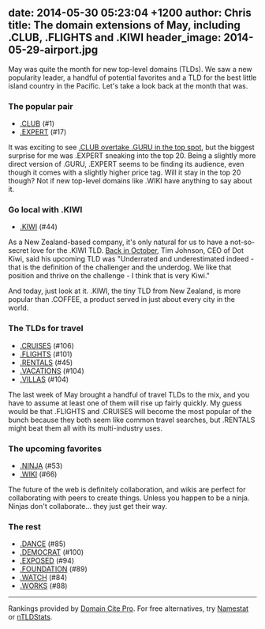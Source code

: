 date: 2014-05-30 05:23:04 +1200
author: Chris
title: The domain extensions of May, including .CLUB, .FLIGHTS and .KIWI
header_image: 2014-05-29-airport.jpg
----

<!-- excerpt -->

May was quite the month for new top-level domains (TLDs). We saw a new popularity leader, a handful of potential favorites and a TLD for the best little island country in the Pacific. Let's take a look back at the month that was.

### The popular pair

+ [.CLUB](https://iwantmyname.com/domains/dot-club) (#1)
+ [.EXPERT](https://iwantmyname.com/domains/dot-expert) (#17)

It was exciting to see [.CLUB overtake .GURU in the top spot](https://iwantmyname.com/blog/2014/05/this-club-is-quite-popular.html), but the biggest surprise for me was .EXPERT sneaking into the top 20. Being a slightly more direct version of .GURU, .EXPERT seems to be finding its audience, even though it comes with a slightly higher price tag. Will it stay in the top 20 though? Not if new top-level domains like .WIKI have anything to say about it.

<!-- /excerpt -->

### Go local with .KIWI

+ [.KIWI](https://iwantmyname.com/domains/dot-kiwi) (#44)

As a New Zealand-based company, it's only natural for us to have a not-so-secret love for the .KIWI TLD. [Back in October](https://iwantmyname.com/blog/2013/10/a-short-interview-with-tim-johnson-ceo-of-dot-kiwi.html), Tim Johnson, CEO of Dot Kiwi, said his upcoming TLD was "Underrated and underestimated indeed - that is the definition of the challenger and the underdog. We like that position and thrive on the challenge - I think that is very Kiwi."

And today, just look at it. .KIWI, the tiny TLD from New Zealand, is more popular than .COFFEE, a product served in just about every city in the world. 

### The TLDs for travel

+ [.CRUISES](https://iwantmyname.com/domains/dot-cruises) (#106)
+ [.FLIGHTS](https://iwantmyname.com/domains/dot-flights) (#101)
+ [.RENTALS](https://iwantmyname.com/domains/dot-rentals) (#45)
+ [.VACATIONS](https://iwantmyname.com/domains/dot-vacations) (#104)
+ [.VILLAS](https://iwantmyname.com/domains/dot-villas) (#104)

The last week of May brought a handful of travel TLDs to the mix, and you have to assume at least one of them will rise up fairly quickly. My guess would be that .FLIGHTS and .CRUISES will become the most popular of the bunch because they both seem like common travel searches, but .RENTALS might beat them all with its multi-industry uses.

### The upcoming favorites

+ [.NINJA](https://iwantmyname.com/domains/dot-ninja) (#53)
+ [.WIKI](https://iwantmyname.com/domains/dot-wiki) (#66)

The future of the web is definitely collaboration, and wikis are perfect for collaborating with peers to create things. Unless you happen to be a ninja. Ninjas don't collaborate... they just get their way. 

### The rest

+ [.DANCE](https://iwantmyname.com/domains/dot-dance) (#85)
+ [.DEMOCRAT](https://iwantmyname.com/domains/dot-democrat) (#100)
+ [.EXPOSED](https://iwantmyname.com/domains/dot-exposed) (#94)
+ [.FOUNDATION](https://iwantmyname.com/domains/dot-foundation) (#89)
+ [.WATCH](https://iwantmyname.com/domains/dot-watch) (#84)
+ [.WORKS](https://iwantmyname.com/domains/dot-works) (#88)

***

Rankings provided by [Domain Cite Pro](http://domainincite.com/pro/new-gtld-zone-file-report/). For free alternatives, try [Namestat](http://namestat.org/) or [nTLDStats](http://ntldstats.com/).



